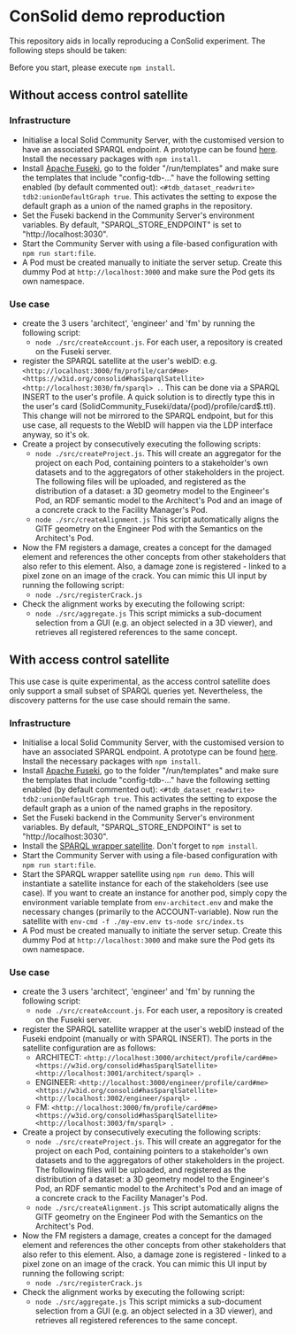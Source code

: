 # ConSolid demo reproduction
This repository aids in locally reproducing a ConSolid experiment. The following steps should be taken:

Before you start, please execute `npm install`.

## Without access control satellite
### Infrastructure
* Initialise a local Solid Community Server, with the customised version to have an associated SPARQL endpoint. A prototype can be found [here](https://github.com/LBD-Hackers/SolidCommunity_Fuseki.git). Install the necessary packages with `npm install`.
* Install [Apache Fuseki](https://jena.apache.org/documentation/fuseki2/), go to the folder "/run/templates" and make sure the templates that include "config-tdb-..." have the following setting enabled (by default commented out): `<#tdb_dataset_readwrite> tdb2:unionDefaultGraph true`. This activates the setting to expose the default graph as a union of the named graphs in the repository.
* Set the Fuseki backend in the Community Server's environment variables. By default, "SPARQL_STORE_ENDPOINT" is set to "http://localhost:3030".
* Start the Community Server with using a file-based configuration with `npm run start:file`.
* A Pod must be created manually to initiate the server setup. Create this dummy Pod at `http://localhost:3000` and make sure the Pod gets its own namespace.

### Use case
* create the 3 users 'architect', 'engineer' and 'fm' by running the following script:
  * `node ./src/createAccount.js`. For each user, a repository is created on the Fuseki server.
* register the SPARQL satellite at the user's webID: e.g. `<http://localhost:3000/fm/profile/card#me> <https://w3id.org/consolid#hasSparqlSatellite> <http://localhost:3030/fm/sparql> .`. This can be done via a SPARQL INSERT to the user's profile. A quick solution is to directly type this in the user's card (SolidCommunity_Fuseki/data/{pod}/profile/card$.ttl). This change will not be mirrored to the SPARQL endpoint, but for this use case, all requests to the WebID will happen via the LDP interface anyway, so it's ok.
* Create a project by consecutively executing the following scripts:
  * `node ./src/createProject.js`. This will create an aggregator for the project on each Pod, containing pointers to a stakeholder's own datasets and to the aggregators of other stakeholders in the project. The following files will be uploaded, and registered as the distribution of a dataset: a 3D geometry model to the Engineer's Pod, an RDF semantic model to the Architect's Pod and an image of a concrete crack to the Facility Manager's Pod.
  * `node ./src/createAlignment.js` This script automatically aligns the GlTF geometry on the Engineer Pod with the Semantics on the Architect's Pod. 
* Now the FM registers a damage, creates a concept for the damaged element and references the other concepts from other stakeholders that also refer to this element. Also, a damage zone is registered - linked to a pixel zone on an image of the crack. You can mimic this UI input by running the following script:
  * `node ./src/registerCrack.js`
* Check the alignment works by executing the following script: 
  * `node ./src/aggregate.js` This script mimicks a sub-document selection from a GUI (e.g. an object selected in a 3D viewer), and retrieves all registered references to the same concept.

## With access control satellite
This use case is quite experimental, as the access control satellite does only support a small subset of SPARQL queries yet. Nevertheless, the discovery patterns for the use case should remain the same.

### Infrastructure
* Initialise a local Solid Community Server, with the customised version to have an associated SPARQL endpoint. A prototype can be found [here](https://github.com/LBD-Hackers/SolidCommunity_Fuseki.git). Install the necessary packages with `npm install`.
* Install [Apache Fuseki](https://jena.apache.org/documentation/fuseki2/), go to the folder "/run/templates" and make sure the templates that include "config-tdb-..." have the following setting enabled (by default commented out): `<#tdb_dataset_readwrite> tdb2:unionDefaultGraph true`. This activates the setting to expose the default graph as a union of the named graphs in the repository.
* Set the Fuseki backend in the Community Server's environment variables. By default, "SPARQL_STORE_ENDPOINT" is set to "http://localhost:3030".
* Install the [SPARQL wrapper satellite](https://github.com/LBD-Hackers/lbdserver-sparql-satellite). Don't forget to `npm install`.
* Start the Community Server with using a file-based configuration with `npm run start:file`.
* Start the SPARQL wrapper satellite using `npm run demo`. This will instantiate a satellite instance for each of the stakeholders (see use case). If you want to create an instance for another pod, simply copy the environment variable template from `env-architect.env` and make the necessary changes (primarily to the ACCOUNT-variable). Now run the satellite with `env-cmd -f ./my-env.env ts-node src/index.ts`
* A Pod must be created manually to initiate the server setup. Create this dummy Pod at `http://localhost:3000` and make sure the Pod gets its own namespace.

### Use case
* create the 3 users 'architect', 'engineer' and 'fm' by running the following script:
  * `node ./src/createAccount.js`. For each user, a repository is created on the Fuseki server.
* register the SPARQL satellite wrapper at the user's webID instead of the Fuseki endpoint (manually or with SPARQL INSERT). The ports in the satellite configuration are as follows: 
  * ARCHITECT: `<http://localhost:3000/architect/profile/card#me> <https://w3id.org/consolid#hasSparqlSatellite> <http://localhost:3001/architect/sparql> .`
  * ENGINEER: `<http://localhost:3000/engineer/profile/card#me> <https://w3id.org/consolid#hasSparqlSatellite> <http://localhost:3002/engineer/sparql> .`
  * FM: `<http://localhost:3000/fm/profile/card#me> <https://w3id.org/consolid#hasSparqlSatellite> <http://localhost:3003/fm/sparql> .`
* Create a project by consecutively executing the following scripts:
  * `node ./src/createProject.js`. This will create an aggregator for the project on each Pod, containing pointers to a stakeholder's own datasets and to the aggregators of other stakeholders in the project. The following files will be uploaded, and registered as the distribution of a dataset: a 3D geometry model to the Engineer's Pod, an RDF semantic model to the Architect's Pod and an image of a concrete crack to the Facility Manager's Pod.
  * `node ./src/createAlignment.js` This script automatically aligns the GlTF geometry on the Engineer Pod with the Semantics on the Architect's Pod. 
* Now the FM registers a damage, creates a concept for the damaged element and references the other concepts from other stakeholders that also refer to this element. Also, a damage zone is registered - linked to a pixel zone on an image of the crack. You can mimic this UI input by running the following script:
  * `node ./src/registerCrack.js`
* Check the alignment works by executing the following script: 
  * `node ./src/aggregate.js` This script mimicks a sub-document selection from a GUI (e.g. an object selected in a 3D viewer), and retrieves all registered references to the same concept.
    
